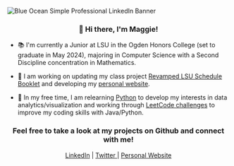 ![Blue Ocean Simple Professional LinkedIn Banner](https://user-images.githubusercontent.com/81037163/178507560-fe8d4b08-ae99-4dfc-8c83-f31294736ff7.png)

### <div align="center">👋 Hi there, I'm Maggie!</div>

- 📚 I'm currently a Junior at LSU in the Ogden Honors College (set to graduate in May 2024), majoring in Computer Science with a Second Discipline concentration in Mathematics.

- 🔭 I am working on updating my class project [Revamped LSU Schedule Booklet](https://github.com/maggiestewart/LSUScheduleBookletProject) and developing my [personal website](https://www.maggiestewart225.com).

- 🌱 In my free time, I am relearning [Python](https://github.com/maggiestewart/PythonPractice) to develop my interests in data analytics/visualization and working through [LeetCode challenges](https://github.com/maggiestewart/LeetCodePractice) to improve my coding skills with Java/Python.

### <div align="center">Feel free to take a look at my projects on Github and connect with me!</div>

<p align="center"> <a href="https://www.linkedin.com/in/maggiestewart225/">LinkedIn</a> | 
<a href="https://twitter.com/MaggieS225"> Twitter </a> | 
<a href="https://maggiestewart225.com"> Personal Website<p>



<!--
**maggiestewart/maggiestewart** is a ✨ _special_ ✨ repository because its `README.md` (this file) appears on your GitHub profile.

Here are some ideas to get you started:

- 🔭 I’m currently working on ...
- 🌱 I’m currently learning ...
- 👯 I’m looking to collaborate on ...
- 🤔 I’m looking for help with ...
- 💬 Ask me about ...
- 📫 How to reach me: ...
- 😄 Pronouns: ...
- ⚡ Fun fact: ...
-->
